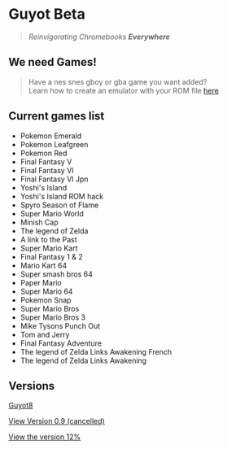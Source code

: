 # Guyot Beta

> *Reinvigorating Chromebooks **Everywhere***

## We need Games!

> Have a nes snes gboy or gba game you want added?<br/>
> Learn how to create an emulator with your ROM file [here](https://github.com/guyotJs/Emulator-creation)

## Current games list

<ul>
<li>Pokemon Emerald</li>

<li>Pokemon Leafgreen </li>

<li>Pokemon Red</li>

<li>Final Fantasy V </li>

<li>Final Fantasy VI </li>

<li>Final Fantasy VI Jpn</li>

<li>Yoshi's Island </li>

<li>Yoshi's Island ROM hack </li>

<li>Spyro Season of Flame</li>

<li>Super Mario World </li>

<li>Minish Cap </li>

<li>The legend of Zelda</li>

<li>A link to the Past </li>

<li>Super Mario Kart </li>

<li>Final Fantasy 1 & 2</li>

<li>Mario Kart 64</li>

<li>Super smash bros 64</li>

<li>Paper Mario</li>

<li>Super Mario 64</li>

<li>Pokemon Snap</li>

<li>Super Mario Bros</li>

<li>Super Mario Bros 3</li>

<li>Mike Tysons Punch Out</li>

<li>Tom and Jerry</li>

<li>Final Fantasy Adventure</li>

<li>The legend of Zelda Links Awakening French</li>

<li>The legend of Zelda Links Awakening</li>

</ul>

## Versions

[Guyot8](https://guyotjs.github.io)

[View Version 0.9 (cancelled)](https://guyotjs.github.io/original)

[View the version 12%](https://classicmc-studios.github.io/guyot)


